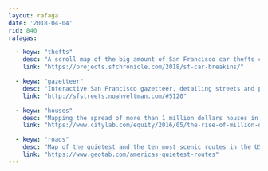 ```yaml
---
layout: rafaga
date: '2018-04-04'
rid: 840
rafagas:

  - keyw: "thefts"
    desc: "A scroll map of the big amount of San Francisco car thefts compared with a little number of arrests"
    link: "https://projects.sfchronicle.com/2018/sf-car-breakins/"

  - keyw: "gazetteer"
    desc: "Interactive San Francisco gazetteer, detailing streets and public buildings names history"
    link: "http://sfstreets.noahveltman.com/#5120"

  - keyw: "houses"
    desc: "Mapping the spread of more than 1 million dollars houses in San Francisco, nowadays more than 50%"
    link: "https://www.citylab.com/equity/2016/05/the-rise-of-million-dollar-homes-in-san-francisco-and-the-bay-area/483485/"

  - keyw: "roads"
    desc: "Map of the quietest and the ten most scenic routes in the USA"
    link: "https://www.geotab.com/americas-quietest-routes"
---
```

